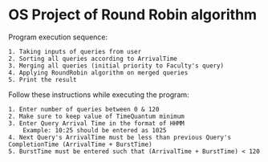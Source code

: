 # OS Project of Round Robin algorithm
Program execution sequence:

    1. Taking inputs of queries from user
    2. Sorting all queries according to ArrivalTime
    3. Merging all queries (initial priority to Faculty's query)
    4. Applying RoundRobin algorithm on merged queries
    5. Print the result

Follow these instructions while executing the program:

    1. Enter number of queries between 0 & 120
    2. Make sure to keep value of TimeQuantum minimum
    3. Enter Query Arrival Time in the format of HHMM
        Example: 10:25 should be entered as 1025
    4. Next Query's ArrivalTime must be less than previous Query's CompletionTime (ArrivalTime + BurstTime)
    5. BurstTime must be entered such that (ArrivalTime + BurstTime) < 120
    
